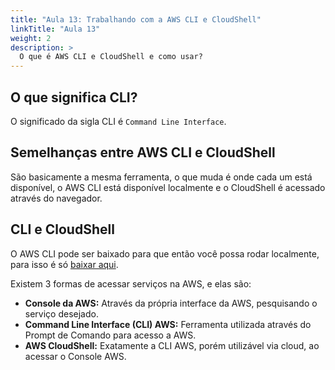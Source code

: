 ```yaml
---
title: "Aula 13: Trabalhando com a AWS CLI e CloudShell"
linkTitle: "Aula 13"
weight: 2
description: >
  O que é AWS CLI e CloudShell e como usar?
---
```


## **O que significa CLI?**

O significado da sigla CLI é `Command Line Interface`.

## **Semelhanças entre AWS CLI e CloudShell**

São basicamente a mesma ferramenta, o que muda é onde cada um está disponível, o AWS CLI está disponível localmente e o CloudShell é acessado através do navegador.

## **CLI e CloudShell**

O AWS CLI pode ser baixado para que então você possa rodar localmente, para isso é só [baixar aqui](https://aws.amazon.com/pt/cli/).

Existem 3 formas de acessar serviços na AWS, e elas são:

- **Console da AWS:** Através da própria interface da AWS, pesquisando o serviço desejado.
- **Command Line Interface (CLI) AWS:** Ferramenta utilizada através do Prompt de Comando para acesso a AWS.
- **AWS CloudShell:** Exatamente a CLI AWS, porém utilizável via cloud, ao acessar o Console AWS.
